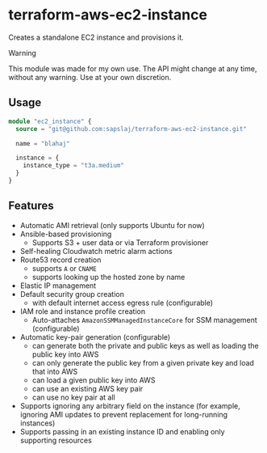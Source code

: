 # terraform-aws-ec2-instance

Creates a standalone EC2 instance and provisions it.

> [!WARNING]
> This module was made for my own use. The API might change at any time, without any warning. Use at your own discretion.

## Usage

```terraform
module "ec2_instance" {
  source = "git@github.com:sapslaj/terraform-aws-ec2-instance.git"

  name = "blahaj"

  instance = {
    instance_type = "t3a.medium"
  }
}
```

## Features

- Automatic AMI retrieval (only supports Ubuntu for now)
- Ansible-based provisioning
  - Supports S3 + user data or via Terraform provisioner
- Self-healing Cloudwatch metric alarm actions
- Route53 record creation
  - supports `A` or `CNAME`
  - supports looking up the hosted zone by name
- Elastic IP management
- Default security group creation
  - with default internet access egress rule (configurable)
- IAM role and instance profile creation
  - Auto-attaches `AmazonSSMManagedInstanceCore` for SSM management (configurable)
- Automatic key-pair generation (configurable)
  - can generate both the private and public keys as well as loading the public key into AWS
  - can only generate the public key from a given private key and load that into AWS
  - can load a given public key into AWS
  - can use an existing AWS key pair
  - can use no key pair at all
- Supports ignoring any arbitrary field on the instance (for example, ignoring AMI updates to prevent replacement for long-running instances)
- Supports passing in an existing instance ID and enabling only supporting resources
